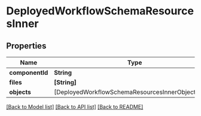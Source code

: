 # DeployedWorkflowSchemaResourcesInner

## Properties
Name | Type | Description | Notes
------------ | ------------- | ------------- | -------------
**componentId** | **String** |  | 
**files** | **[String]** |  | 
**objects** | [DeployedWorkflowSchemaResourcesInnerObjectsInner] |  | 

[[Back to Model list]](../README.md#documentation-for-models) [[Back to API list]](../README.md#documentation-for-api-endpoints) [[Back to README]](../README.md)


